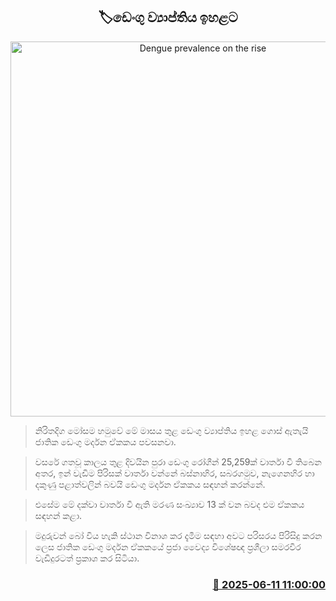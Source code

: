 <p align='center'><b><h2 align='center' title='Dengue prevalence on the rise'>🏷ඩෙංගු ව්‍යාප්තිය ඉහළට</h2></b></p>
<p align='center'><img src='https://helakuru.sgp1.cdn.digitaloceanspaces.com/esana/images/lib/dengue.jpg' width='600' alt='Dengue prevalence on the rise'></p>

> නිරිතදිග මෝසම හමුවේ මේ මාසය තුළ ඩෙංගු ව්‍යාප්තිය ඉහළ ගොස් ඇතැයි ජාතික ඩෙංගු මර්දන ඒකකය පවසනවා.

> වසරේ ගතවූ කාලය තුළ දිවයින පුරා ඩෙංගු රෝගීන් 25,259ක් වාර්තා වී තිබෙන අතර, ඉන් වැඩිම පිරිසක් වාර්තා වන්නේ බස්නාහිර, සබරගමුව, නැගෙනහිර හා දකුණු පළාත්වලින් බවයි ඩෙංගු මර්දන ඒකකය සඳහන් කරන්නේ.

> එසේම මේ දක්වා වාර්තා වී ඇති මරණ සංඛ්‍යාව 13 ක් වන බවද එම ඒකකය සඳහන් කළා.

> මදුරුවන් බෝ විය හැකි ස්ථාන විනාශ කර දැමීම සඳහා අවට පරිසරය පිරිසිදු කරන ලෙස ජාතික ඩෙංගු මර්දන ඒකකයේ ප්‍රජා වෛද්‍ය විශේෂඥ ප්‍රශීලා සමරවීර වැඩිදුරටත් ප්‍රකාශ කර සිටියා.



<h3 align='right'><a href='https://www.helakuru.lk/esana/p/110881/'>📅 2025-06-11 11:00:00</a></h3>
